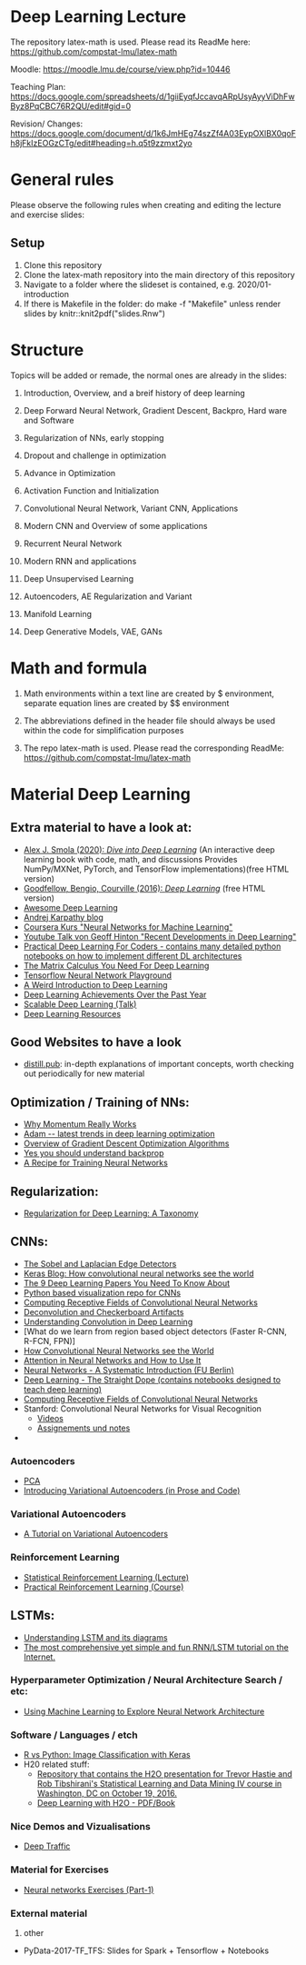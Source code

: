 # Deep Learning Lecture

The repository latex-math is used. Please read its ReadMe here: https://github.com/compstat-lmu/latex-math

Moodle: https://moodle.lmu.de/course/view.php?id=10446

Teaching Plan: https://docs.google.com/spreadsheets/d/1giiEyqfJccavqARpUsyAyyViDhFwByz8PqCBC76R2QU/edit#gid=0

Revision/ Changes: https://docs.google.com/document/d/1k6JmHEg74szZf4A03EypOXlBX0qoFh8jFkIzEOGzCTg/edit#heading=h.q5t9zzmxt2yo


# General rules

Please observe the following rules when creating and editing the lecture and exercise slides:

## Setup
1. Clone this repository
2. Clone the latex-math repository into the main directory of this repository
3. Navigate to a folder where the slideset is contained, e.g. 2020/01-introduction
4. If there is Makefile in the folder: do make -f "Makefile" unless render slides by knitr::knit2pdf("slides.Rnw")


# Structure

Topics will be added or remade, the normal ones are already in the slides:


1. Introduction, Overview, and a breif history of deep learning 

2. Deep Forward Neural Network, Gradient Descent, Backpro, Hard ware and Software

3. Regularization of NNs, early stopping
	
4. Dropout and challenge in optimization

5. Advance in Optimization

6. Activation Function and Initialization

7. Convolutional Neural Network, Variant CNN, Applications

8. Modern CNN and Overview of some applications

9. Recurrent Neural Network

10. Modern RNN and applications

11. Deep Unsupervised Learning 

12. Autoencoders, AE Regularization and Variant

13. Manifold Learning

14. Deep Generative Models, VAE, GANs
 
# Math and formula
1. Math environments within a text line are created by $ environment, separate equation lines are created by $$ environment

2. The abbreviations defined in the header file should always be used within the code for simplification purposes

3. The repo latex-math is used. Please read the corresponding ReadMe: https://github.com/compstat-lmu/latex-math

# Material Deep Learning 


## Extra material to have a look at:

* [ Alex J. Smola (2020): *Dive into Deep Learning*](https://d2l.ai/index.html) (An interactive deep learning book with code, math, and discussions Provides NumPy/MXNet, PyTorch, and TensorFlow implementations)(free HTML version)
* [Goodfellow, Bengio, Courville (2016): *Deep Learning*](http://www.deeplearningbook.org/) (free HTML version)
* [Awesome Deep Learning](https://github.com/ChristosChristofidis/awesome-deep-learning)
* [Andrej Karpathy blog](http://karpathy.github.io/)
* [Coursera Kurs "Neural Networks for Machine Learning"](https://www.coursera.org/learn/neural-networks#syllabus)
* [Youtube Talk von Geoff Hinton "Recent Developments in Deep Learning"](https://www.youtube.com/watch?v=vShMxxqtDDs)
* [Practical Deep Learning For Coders - contains many detailed python notebooks on how to implement different DL architectures](http://course.fast.ai/index.html)
* [The Matrix Calculus You Need For Deep Learning](http://parrt.cs.usfca.edu/doc/matrix-calculus/index.html) 
* [Tensorflow Neural Network Playground](https://playground.tensorflow.org/#activation=tanh&batchSize=10&dataset=circle&regDataset=reg-plane&learningRate=0.03&regularizationRate=0&noise=0&networkShape=4,2&seed=0.14139&showTestData=false&discretize=false&percTrainData=50&x=true&y=true&xTimesY=false&xSquared=false&ySquared=false&cosX=false&sinX=false&cosY=false&sinY=false&collectStats=false&problem=classification&initZero=false&hideText=false)
* [A Weird Introduction to Deep Learning](https://towardsdatascience.com/a-weird-introduction-to-deep-learning-7828803693b0)
* [Deep Learning Achievements Over the Past Year](https://blog.statsbot.co/deep-learning-achievements-4c563e034257)
* [Scalable Deep Learning (Talk)](https://determined.ai/blog/talk-scalable-dl/)
* [Deep Learning Resources](https://sebastianraschka.com/deep-learning-resources.html)

## Good Websites to have a look 
 * [distill.pub](https://distill.pub/): in-depth explanations of important concepts, worth checking out periodically for new material


## Optimization / Training of NNs:

 * [Why Momentum Really Works](https://distill.pub/2017/momentum/)
 * [Adam -- latest trends in deep learning optimization](https://towardsdatascience.com/adam-latest-trends-in-deep-learning-optimization-6be9a291375c)
 * [Overview of Gradient Descent Optimization Algorithms](https://ruder.io/optimizing-gradient-descent/)
 * [Yes you should understand backprop](https://medium.com/@karpathy/yes-you-should-understand-backprop-e2f06eab496b)
 * [A Recipe for Training Neural Networks](https://karpathy.github.io/2019/04/25/recipe/)

## Regularization:

* [Regularization for Deep Learning: A Taxonomy](https://arxiv.org/pdf/1710.10686.pdf)

## CNNs:

* [The Sobel and Laplacian Edge Detectors](http://aishack.in/tutorials/sobel-laplacian-edge-detectors/)
* [Keras Blog: How convolutional neural networks see the world](https://blog.keras.io/how-convolutional-neural-networks-see-the-world.html)
* [The 9 Deep Learning Papers You Need To Know About](https://adeshpande3.github.io/The-9-Deep-Learning-Papers-You-Need-To-Know-About.html)
* [Python based visualization repo for CNNs](https://github.com/HarisIqbal88/PlotNeuralNet)
* [Computing Receptive Fields of Convolutional Neural Networks](https://distill.pub/2019/computing-receptive-fields/)
* [Deconvolution and Checkerboard Artifacts](https://distill.pub/2016/deconv-checkerboard/)
* [Understanding Convolution in Deep Learning](http://timdettmers.com/2015/03/26/convolution-deep-learning/)    
* [What do we learn from region based object detectors (Faster R-CNN, R-FCN, FPN)]
* [How Convolutional Neural Networks see the World](https://blog.keras.io/how-convolutional-neural-networks-see-the-world.html)
* [Attention in Neural Networks and How to Use It](http://akosiorek.github.io/ml/2017/10/14/visual-attention.html)
* [Neural Networks - A Systematic Introduction (FU Berlin)](https://page.mi.fu-berlin.de/rojas/neural/neuron.pdf)
* [Deep Learning - The Straight Dope (contains notebooks designed to teach deep learning)](https://gluon.mxnet.io/)
* [Computing Receptive Fields of Convolutional Neural Networks](https://distill.pub/2019/computing-receptive-fields/)
* Stanford: Convolutional Neural Networks for Visual Recognition
	* [Videos](http://cs231n.stanford.edu/)
	* [Assignements und notes](http://cs231n.github.io/) 
* 

### Autoencoders

* [PCA](http://www.cs.cmu.edu/~guestrin/Class/15781/slides/pca-mdps-annotated.pdf)
* [Introducing Variational Autoencoders (in Prose and Code)](https://blog.fastforwardlabs.com/2016/08/12/introducing-variational-autoencoders-in-prose-and.html)

### Variational Autoencoders

* [A Tutorial on Variational Autoencoders](https://arxiv.org/pdf/1606.05908.pdf)



### Reinforcement Learning

* [Statistical Reinforcement Learning (Lecture)](http://nanjiang.cs.illinois.edu/cs598/)
* [Practical Reinforcement Learning (Course)](https://github.com/yandexdataschool/Practical_RL)



## LSTMs:

* [Understanding LSTM and its diagrams](https://medium.com/mlreview/understanding-lstm-and-its-diagrams-37e2f46f1714)
* [The most comprehensive yet simple and fun RNN/LSTM tutorial on the Internet.](https://ayearofai.com/rohan-lenny-3-recurrent-neural-networks-10300100899b)


### Hyperparameter Optimization / Neural Architecture Search / etc:

* [Using Machine Learning to Explore Neural Network Architecture](https://ai.googleblog.com/2017/05/using-machine-learning-to-explore.html)


### Software / Languages / etch

* [R vs Python: Image Classification with Keras](https://towardsdatascience.com/r-vs-python-image-classification-with-keras-1fa99a8fef9b)
* H20 related stuff: 
	* [Repository that contains the H2O presentation for Trevor Hastie and Rob Tibshirani's Statistical Learning and Data Mining IV course in Washington, DC on October 19, 2016.](https://github.com/ledell/sldm4-h2o)
	* [Deep Learning with H2O - PDF/Book](http://docs.h2o.ai/h2o/latest-stable/h2o-docs/booklets/DeepLearningBooklet.pdf)


### Nice Demos and Vizualisations

* [Deep Traffic](https://selfdrivingcars.mit.edu/deeptraffic/)


### Material for Exercises

* [Neural networks Exercises (Part-1)](https://www.r-bloggers.com/neural-networks-exercises-part-1/)


### External material

1. other
* PyData-2017-TF_TFS: Slides for Spark + Tensorflow + Notebooks

